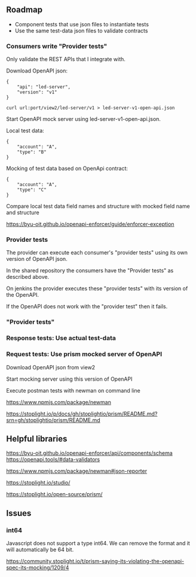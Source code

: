 ## Roadmap

- Component tests that use json files to instantiate tests
- Use the same test-data json files to validate contracts


### Consumers write "Provider tests"

Only validate the REST APIs that I integrate with.

Download OpenAPI json:

    {
        "api": "led-server",
        "version": "v1"
    }
    
    curl url:port/view2/led-server/v1 > led-server-v1-open-api.json

Start OpenAPI mock server using led-server-v1-open-api.json.

Local test data: 

    {
        "account": "A",
        "type": "B"
    }
    
Mocking of test data based on OpenApi contract:

    {
        "account": "A",
        "type": "C"
    }
    
Compare local test data field names and structure with mocked field name and structure


https://byu-oit.github.io/openapi-enforcer/guide/enforcer-exception


### Provider tests

The provider can execute each consumer's "provider tests" using its own version of OpenAPI json.

In the shared repository the consumers have the "Provider tests" as described above. 
    
On jenkins the provider executes these "provider tests" with its version of the OpenAPI. 

If the OpenAPI does not work with the "provider test" then it fails.


### "Provider tests"


### Response tests: Use actual test-data



### Request tests: Use prism mocked server of OpenAPI 

Download OpenAPI json from view2

Start mocking server using this version of OpenAPI

Execute postman tests with newman on command line

https://www.npmjs.com/package/newman

https://stoplight.io/p/docs/gh/stoplightio/prism/README.md?srn=gh/stoplightio/prism/README.md

## Helpful libraries

https://byu-oit.github.io/openapi-enforcer/api/components/schema
https://openapi.tools/#data-validators

https://www.npmjs.com/package/newman#json-reporter

https://stoplight.io/studio/

https://stoplight.io/open-source/prism/

## Issues

### int64

Javascript does not support a type int64. We can remove the format and it will automatically be 64 bit.

https://community.stoplight.io/t/prism-saying-its-violating-the-openapi-spec-its-mocking/1209/4
